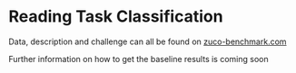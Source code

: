 # Reading Task Classification

Data, description and challenge can all be found on [zuco-benchmark.com](https://www.zuco-benchmark.com./)

Further information on how to get the baseline results is coming soon
